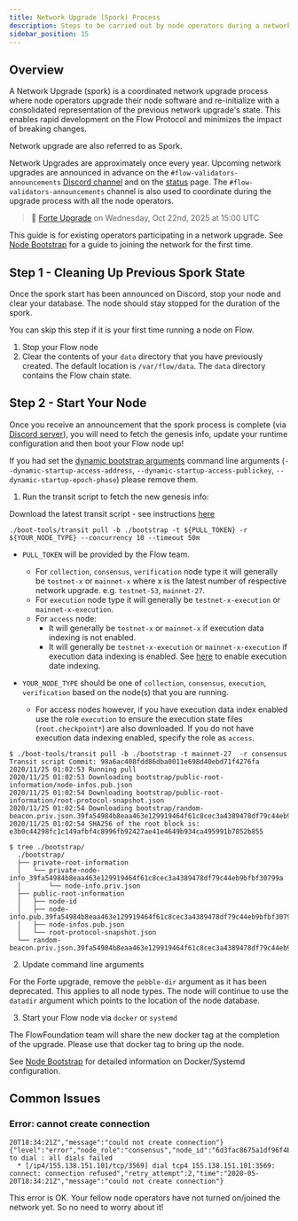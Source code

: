 ```yaml
---
title: Network Upgrade (Spork) Process
description: Steps to be carried out by node operators during a network upgrade.
sidebar_position: 15
---
```


## Overview

A Network Upgrade (spork) is a coordinated network upgrade process where node operators upgrade their node software and
re-initialize with a consolidated representation of the previous network upgrade's state. This enables rapid development
on the Flow Protocol and minimizes the impact of breaking changes.

Network upgrade are also referred to as Spork.

Network Upgrades are approximately once every year.
Upcoming network upgrades are announced in advance on the `#flow-validators-announcements` [Discord channel](https://discord.gg/flow) and on the [status](https://status.flow.com/) page.
The `#flow-validators-announcements` channel is also used to coordinate during the upgrade process with all the node operators.

> 📢 [Forte Upgrade](https://status.flow.com/incidents/x91d6t1x1qh4) on Wednesday, Oct 22nd, 2025 at 15:00 UTC

This guide is for existing operators participating in a network upgrade. See [Node Bootstrap](./node-bootstrap.md)
for a guide to joining the network for the first time.

## Step 1 - Cleaning Up Previous Spork State

Once the spork start has been announced on Discord, stop your node and clear your database. The node should stay stopped for the duration of the spork.

<Callout type="warning">
  You can skip this step if it is your first time running a node on Flow.
</Callout>

1. Stop your Flow node
2. Clear the contents of your `data` directory that you have previously created. The default location is `/var/flow/data`. The `data` directory contains the Flow chain state.

## Step 2 - Start Your Node

Once you receive an announcement that the spork process is complete (via [Discord server](https://discord.gg/flow)), you will need to fetch the genesis info, update your runtime configuration and then boot your Flow node up!

<Callout type="warning">

If you had set the [dynamic bootstrap arguments](https://developers.flow.com/protocol/node-ops/node-operation/protocol-state-bootstrap) command line arguments (`--dynamic-startup-access-address`, `--dynamic-startup-access-publickey`, `--dynamic-startup-epoch-phase`) please remove them.

</Callout>

1. Run the transit script to fetch the new genesis info:

Download the latest transit script - see instructions [here](./node-bootstrap.md#download-the-bootstrapping-kit)

   ```
   ./boot-tools/transit pull -b ./bootstrap -t ${PULL_TOKEN} -r ${YOUR_NODE_TYPE} --concurrency 10 --timeout 50m
   ```

- `PULL_TOKEN` will be provided by the Flow team.

  - For `collection`, `consensus`, `verification` node type it will generally be `testnet-x` or `mainnet-x` where x is the latest number of respective network upgrade. e.g. `testnet-53`, `mainnet-27`.
  - For `execution` node type it will generally be `testnet-x-execution` or `mainnet-x-execution`.
  - For `access` node:
    - It will generally be `testnet-x` or `mainnet-x` if execution data indexing is not enabled.
    - It will generally be `testnet-x-execution` or `mainnet-x-execution` if execution data indexing is enabled. See [here](../access-nodes/access-node-configuration-options.md) to enable execution date indexing.

- `YOUR_NODE_TYPE` should be one of `collection`, `consensus`, `execution`, `verification` based on the node(s) that you are running.
  - For access nodes however, if you have execution data index enabled use the role `execution` to ensure the execution state files (`root.checkpoint*`) are also downloaded. If you do not have execution data indexing enabled, specify the role as `access`.

```shell Example
$ ./boot-tools/transit pull -b ./bootstrap -t mainnet-27  -r consensus
Transit script Commit: 98a6ac408fdd86dba0011e698d40ebd71f4276fa
2020/11/25 01:02:53 Running pull
2020/11/25 01:02:53 Downloading bootstrap/public-root-information/node-infos.pub.json
2020/11/25 01:02:54 Downloading bootstrap/public-root-information/root-protocol-snapshot.json
2020/11/25 01:02:54 Downloading bootstrap/random-beacon.priv.json.39fa54984b8eaa463e129919464f61c8cec3a4389478df79c44eb9bfbf30799a.enc
2020/11/25 01:02:54 SHA256 of the root block is: e3b0c44298fc1c149afbf4c8996fb92427ae41e4649b934ca495991b7852b855

$ tree ./bootstrap/
  ./bootstrap/
  ├── private-root-information
  │   └── private-node-info_39fa54984b8eaa463e129919464f61c8cec3a4389478df79c44eb9bfbf30799a
  │       └── node-info.priv.json
  ├── public-root-information
  │   ├── node-id
  │   ├── node-info.pub.39fa54984b8eaa463e129919464f61c8cec3a4389478df79c44eb9bfbf30799a.json
  │   ├── node-infos.pub.json
  │   └── root-protocol-snapshot.json
  └── random-beacon.priv.json.39fa54984b8eaa463e129919464f61c8cec3a4389478df79c44eb9bfbf30799a
```

2. Update command line arguments

For the Forte upgrade, remove the `pebble-dir` argument as it has been deprecated. This applies to all node types.
The node will continue to use the `datadir` argument which points to the location of the node database.


3. Start your Flow node via `docker` or `systemd`

The FlowFoundation team will share the new docker tag at the completion of the upgrade. Please use that docker tag to bring up the node.

See [Node Bootstrap](./node-bootstrap.md) for detailed information on Docker/Systemd configuration.

## Common Issues

### Error: cannot create connection

```shell
20T18:34:21Z","message":"could not create connection"}
{"level":"error","node_role":"consensus","node_id":"6d3fac8675a1df96f4bb7a27305ae531b6f4d0d2bc13a233e37bb07ab6b852dc","target":"QmVcSQaCdhmk1CMeMN7HTgGiUY1i2KqgVE2vvEmQXK4gAA","error":"failed to dial : all dials failed
  * [/ip4/155.138.151.101/tcp/3569] dial tcp4 155.138.151.101:3569: connect: connection refused","retry_attempt":2,"time":"2020-05-20T18:34:21Z","message":"could not create connection"}
```

This error is OK. Your fellow node operators have not turned on/joined the network yet. So no need to worry about it!
